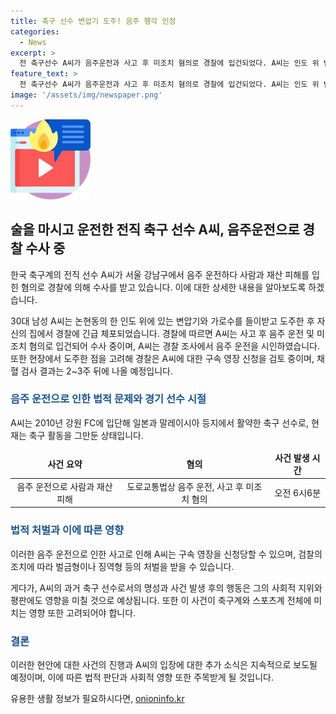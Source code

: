 ```yaml
---
title: 축구 선수 변압기 도주! 음주 행각 인정
categories:
  - News
excerpt: >
  전 축구선수 A씨가 음주운전과 사고 후 미조치 혐의로 경찰에 입건되었다. A씨는 인도 위 변압기를 들이받고 도주하다가 경찰에 체포됐는데, 조사 중 음주운전 사실을 시인했다. 경찰은 A씨를 구속 영장 신청할 예정이며, 채혈 검사 결과는 2~3주 뒤에 나올 것으로 예상된다. A씨는 축구선수 시절 국내외에서 뛰었으나 현재는 그만뒀다.
feature_text: >
  전 축구선수 A씨가 음주운전과 사고 후 미조치 혐의로 경찰에 입건되었다. A씨는 인도 위 변압기를 들이받고 도주하다가 경찰에 체포됐는데, 조사 중 음주운전 사실을 시인했다. 경찰은 A씨를 구속 영장 신청할 예정이며, 채혈 검사 결과는 2~3주 뒤에 나올 것으로 예상된다. A씨는 축구선수 시절 국내외에서 뛰었으나 현재는 그만뒀다.
image: '/assets/img/newspaper.png'
---
```


<p><img src="/assets/img/news.png" alt="rentncar 속보" /></p>

<h2 data-ke-size="size26">술을 마시고 운전한 전직 축구 선수 A씨, 음주운전으로 경찰 수사 중</h2>

<p>한국 축구계의 전직 선수 A씨가 서울 강남구에서 음주 운전하다 사람과 재산 피해를 입힌 혐의로 경찰에 의해 수사를 받고 있습니다. 이에 대한 상세한 내용을 알아보도록 하겠습니다.</p>

<p data-ke-size="size16">30대 남성 A씨는 논현동의 한 인도 위에 있는 변압기와 가로수를 들이받고 도주한 후 자신의 집에서 경찰에 긴급 체포되었습니다. 경찰에 따르면 A씨는 사고 후 음주 운전 및 미조치 혐의로 입건되어 수사 중이며, A씨는 경찰 조사에서 음주 운전을 시인하였습니다. 또한 현장에서 도주한 점을 고려해 경찰은 A씨에 대한 구속 영장 신청을 검토 중이며, 채혈 검사 결과는 2~3주 뒤에 나올 예정입니다.</p>

<h3 style="color: #1a5490;">음주 운전으로 인한 법적 문제와 경기 선수 시절</h3>

<p>A씨는 2010년 강원 FC에 입단해 일본과 말레이시아 등지에서 활약한 축구 선수로, 현재는 축구 활동을 그만둔 상태입니다.</p>

<table>
    <thead>
        <tr>
            <td style="text-align: center; height: 17px;"><b>사건 요약</b></td>
            <td style="text-align: center; height: 17px;"><b>혐의</b></td>
            <td style="text-align: center; height: 17px;"><b>사건 발생 시간</b></td>
        </tr>
    </thead>
    <tbody>
        <tr>
            <td style="text-align: center; height: 17px;">음주 운전으로 사람과 재산 피해</td>
            <td style="text-align: center; height: 17px;">도로교통법상 음주 운전, 사고 후 미조치 혐의</td>
            <td style="text-align: center; height: 17px;">오전 6시6분</td>
        </tr>
    </tbody>
</table>

<h3 style="color: #1a5490;">법적 처벌과 이에 따른 영향</h3>

<p>이러한 음주 운전으로 인한 사고로 인해 A씨는 구속 영장을 신청당할 수 있으며, 검찰의 조치에 따라 벌금형이나 징역형 등의 처벌을 받을 수 있습니다.</p>

<p data-ke-size="size16">게다가, A씨의 과거 축구 선수로서의 명성과 사건 발생 후의 행동은 그의 사회적 지위와 평판에도 영향을 미칠 것으로 예상됩니다. 또한 이 사건이 축구계와 스포츠계 전체에 미치는 영향 또한 고려되어야 합니다.</p>

<h3 style="color: #1a5490;">결론</h3>

<p>이러한 현안에 대한 사건의 진행과 A씨의 입장에 대한 추가 소식은 지속적으로 보도될 예정이며, 이에 따른 법적 판단과 사회적 영향 또한 주목받게 될 것입니다.</p>

<p data-ke-size="size16"></p>
유용한 생활 정보가 필요하시다면, <a href="https://onioninfo.kr" rel="dofollow">onioninfo.kr</a>


